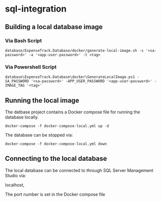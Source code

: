 # sql-integration

## Building a local database image

### Via Bash Script

````
database/ExpenseTrack.Database/docker/generate-local-image.sh -s '<sa-password>' -a '<app-user-password>' -t <tag>
````

### Via Powershell Script

````
database\ExpenseTrack.Database\docker\GenerateLocalImage.ps1 -SA_PASSWORD '<sa-password>' -APP_USER_PASSWORD '<app-user-password>' -IMAGE_TAG '<tag>'
````

## Running the local image

The datbase project contains a Docker compose file for running the database locally.

````
docker-compose -f docker-compose-local.yml up -d

````

The database can be stopped via:

````
docker-compose -f docker-compose-local.yml down

````

## Connecting to the local database

The local database can be connected to through SQL Server Management Studio via:

localhost,<port-number>

The port number is set in the Docker compose file

